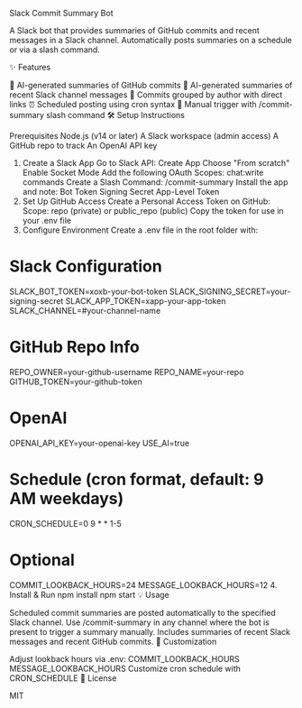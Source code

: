 Slack Commit Summary Bot

A Slack bot that provides summaries of GitHub commits and recent messages in a Slack channel. Automatically posts summaries on a schedule or via a slash command.

✨ Features

🧠 AI-generated summaries of GitHub commits
💬 AI-generated summaries of recent Slack channel messages
👥 Commits grouped by author with direct links
⏰ Scheduled posting using cron syntax
🤖 Manual trigger with /commit-summary slash command
🛠 Setup Instructions

Prerequisites
Node.js (v14 or later)
A Slack workspace (admin access)
A GitHub repo to track
An OpenAI API key
1. Create a Slack App
Go to Slack API: Create App
Choose "From scratch"
Enable Socket Mode
Add the following OAuth Scopes:
chat:write
commands
Create a Slash Command: /commit-summary
Install the app and note:
Bot Token
Signing Secret
App-Level Token
2. Set Up GitHub Access
Create a Personal Access Token on GitHub:
Scope: repo (private) or public_repo (public)
Copy the token for use in your .env file
3. Configure Environment
Create a .env file in the root folder with:

# Slack Configuration
SLACK_BOT_TOKEN=xoxb-your-bot-token
SLACK_SIGNING_SECRET=your-signing-secret
SLACK_APP_TOKEN=xapp-your-app-token
SLACK_CHANNEL=#your-channel-name

# GitHub Repo Info
REPO_OWNER=your-github-username
REPO_NAME=your-repo
GITHUB_TOKEN=your-github-token

# OpenAI
OPENAI_API_KEY=your-openai-key
USE_AI=true

# Schedule (cron format, default: 9 AM weekdays)
CRON_SCHEDULE=0 9 * * 1-5

# Optional
COMMIT_LOOKBACK_HOURS=24
MESSAGE_LOOKBACK_HOURS=12
4. Install & Run
npm install
npm start
💡 Usage

Scheduled commit summaries are posted automatically to the specified Slack channel.
Use /commit-summary in any channel where the bot is present to trigger a summary manually.
Includes summaries of recent Slack messages and recent GitHub commits.
🔧 Customization

Adjust lookback hours via .env:
COMMIT_LOOKBACK_HOURS
MESSAGE_LOOKBACK_HOURS
Customize cron schedule with CRON_SCHEDULE
📜 License

MIT
